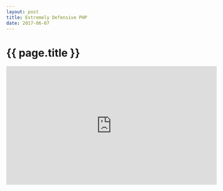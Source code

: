 ```yaml
---
layout: post
title: Extremely Defensive PHP
date: 2017-06-07
---
```

# {{ page.title }}
<iframe width="560" height="315" src="https://www.youtube.com/embed/O3T9-FilHVI" frameborder="0" allowfullscreen></iframe>